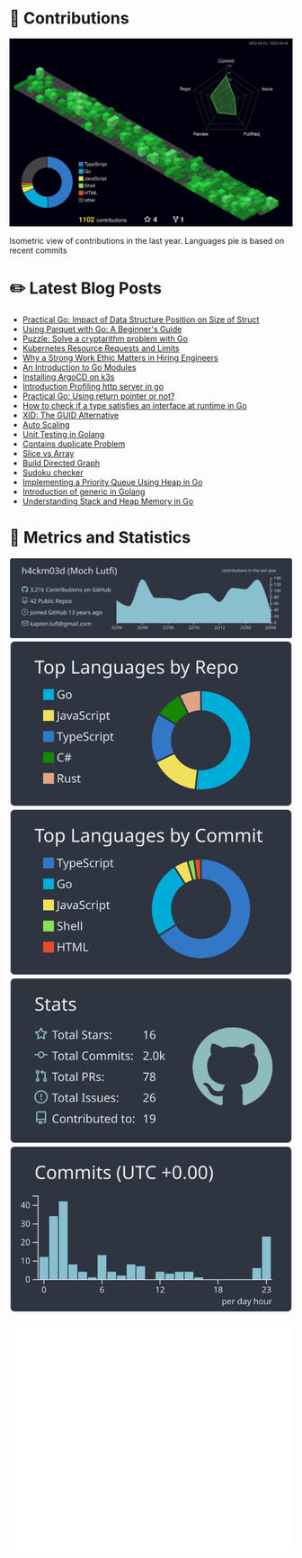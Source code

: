 # :sparkling_heart: Contributions

<a href="./profile-3d-contrib/profile-night-green.svg">
    <img width="900em" src="./profile-3d-contrib/profile-night-green.svg">
</a>

Isometric view of contributions in the last year. Languages pie is based on recent commits

# :pencil2: Latest Blog Posts

<!-- BLOG-POST-LIST:START -->
- [Practical Go: Impact of Data Structure Position on Size of Struct](/blog/struct-position-matters)
- [Using Parquet with Go: A Beginner&#39;s Guide](/blog/parquet-go)
- [Puzzle: Solve a cryptarithm problem with Go](/blog/is-crypt-solution)
- [Kubernetes Resource Requests and Limits](/blog/resource-requests-and-limits)
- [Why a Strong Work Ethic Matters in Hiring Engineers](/blog/strong-ethics)
- [An Introduction to Go Modules](/blog/intro-module)
- [Installing ArgoCD on k3s](/blog/k3s-argocd)
- [Introduction Profiling http server in go](/blog/profiling-server)
- [Practical Go: Using return pointer or not?](/blog/pointer-or-not)
- [How to check if a type satisfies an interface at runtime in Go](/blog/check-satisfy-interface)
- [XID: The GUID Alternative](/blog/xid-the-guid-alternative)
- [Auto Scaling](/blog/autoscaling)
- [Unit Testing in Golang](/blog/practical-unit-test)
- [Contains duplicate Problem](/blog/containsDuplicateWithRust)
- [Slice vs Array](/blog/slice)
- [Build Directed Graph](/blog/intro-graph)
- [Sudoku checker](/blog/sudoku-checker)
- [Implementing a Priority Queue Using Heap in Go](/blog/priority-queue)
- [Introduction of generic in Golang](/blog/intro-generic)
- [Understanding Stack and Heap Memory in Go](/blog/stack-heap)
<!-- BLOG-POST-LIST:END -->

# :dizzy: Metrics and Statistics

![profile-details](profile-summary-card-output/nord_dark/0-profile-details.svg)
![stats](profile-summary-card-output/nord_dark/1-repos-per-language.svg)
![most-commit-language](profile-summary-card-output/nord_dark/2-most-commit-language.svg)
![stats](profile-summary-card-output/nord_dark/3-stats.svg)
![productive-time](profile-summary-card-output/nord_dark/4-productive-time.svg)

<img width="625em" src="./github-metrics.svg" />
